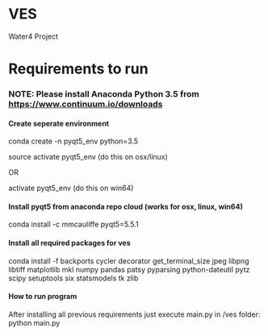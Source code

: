 # VES
Water4 Project
# Requirements to run
### NOTE: Please install Anaconda Python 3.5 from https://www.continuum.io/downloads
#### Create seperate environment
conda create -n pyqt5_env python=3.5

source activate pyqt5_env (do this on osx/linux)

OR

activate pyqt5_env (do this on win64)
#### Install pyqt5 from anaconda repo cloud (works for osx, linux, win64)
conda install -c mmcauliffe pyqt5=5.5.1 
#### Install all required packages for ves
conda install -f backports cycler decorator get_terminal_size jpeg libpng libtiff matplotlib mkl numpy pandas patsy pyparsing python-dateutil pytz scipy setuptools six statsmodels tk zlib

#### How to run program
After installing all previous requirements just execute main.py in /ves folder:
python main.py